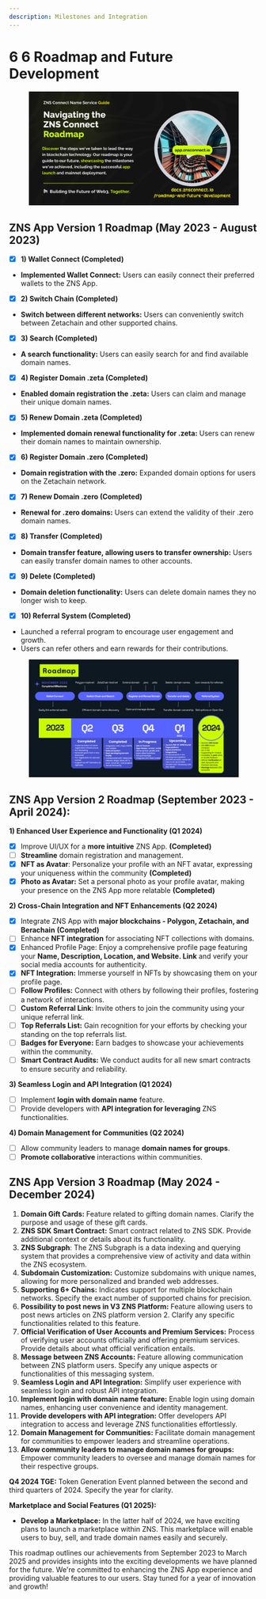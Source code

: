 ```yaml
---
description: Milestones and Integration
---
```


# 6️ 6 Roadmap and Future Development

<figure><img src=".gitbook/assets/Roadmap new.png" alt=""><figcaption></figcaption></figure>

## **ZNS App Version 1 Roadmap (May 2023 - August 2023)**

* [x] **1) Wallet Connect (Completed)**

<!---->

* **Implemented Wallet Connect:** Users can easily connect their preferred wallets to the ZNS App.

<!---->

* [x] **2) Switch Chain (Completed)**

<!---->

* **Switch between different networks:** Users can conveniently switch between Zetachain and other supported chains.

<!---->

* [x] **3) Search (Completed)**

<!---->

* **A search functionality:** Users can easily search for and find available domain names.

<!---->

* [x] **4) Register Domain .zeta (Completed)**

<!---->

* **Enabled domain registration the .zeta:** Users can claim and manage their unique domain names.

<!---->

* [x] **5) Renew Domain .zeta (Completed)**

<!---->

* **Implemented domain renewal functionality for .zeta:** Users can renew their domain names to maintain ownership.

<!---->

* [x] **6) Register Domain .zero (Completed)**

<!---->

* **Domain registration with the .zero:** Expanded domain options for users on the Zetachain network.

<!---->

* [x] **7) Renew Domain .zero (Completed)**

<!---->

* **Renewal for .zero domains:** Users can extend the validity of their .zero domain names.

<!---->

* [x] **8) Transfer (Completed)**

<!---->

* **Domain transfer feature, allowing users to transfer ownership:** Users can easily transfer domain names to other accounts.

<!---->

* [x] **9) Delete (Completed)**

<!---->

* **Domain deletion functionality:** Users can delete domain names they no longer wish to keep.

<!---->

* [x] **10) Referral System (Completed)**

<!---->

* Launched a referral program to encourage user engagement and growth.
* Users can refer others and earn rewards for their contributions.

<figure><img src=".gitbook/assets/Roadmap ZNS.png" alt=""><figcaption></figcaption></figure>

## **ZNS App Version 2 Roadmap (September 2023 - April 2024):**

**1) Enhanced User Experience and Functionality (Q1 2024)**

* [x] Improve UI/UX for a **more intuitive** ZNS App. **(Completed)**
* [ ] **Streamline** domain registration and management.
* [x] **NFT as Avatar**: Personalize your profile with an NFT avatar, expressing your uniqueness within the community  **(Completed)**
* [x] **Photo as Avatar:** Set a personal photo as your profile avatar, making your presence on the ZNS App more relatable  **(Completed)**

**2) Cross-Chain Integration and NFT Enhancements (Q2 2024)**

* [x] Integrate ZNS App with **major blockchains - Polygon, Zetachain, and Berachain** **(Completed)**
* [ ] Enhance **NFT integration** for associating NFT collections with domains.
* [x] Enhanced Profile Page: Enjoy a comprehensive profile page featuring your **Name, Description, Location, and Website. Link** and verify your social media accounts for authenticity.
* [x] **NFT Integration:** Immerse yourself in NFTs by showcasing them on your profile page.
* [ ] **Follow Profiles:** Connect with others by following their profiles, fostering a network of interactions.
* [ ] **Custom Referral Link**: Invite others to join the community using your unique referral link.
* [ ] **Top Referrals List:** Gain recognition for your efforts by checking your standing on the top referrals list.
* [ ] **Badges for Everyone:** Earn badges to showcase your achievements within the community.
* [ ] **Smart Contract Audits:** We conduct audits for all new smart contracts to ensure security and reliability.

**3) Seamless Login and API Integration (Q1 2024)**

* [ ] Implement **login with domain name** feature.
* [ ] Provide developers with **API integration for leveraging** ZNS functionalities.

**4) Domain Management for Communities (Q2 2024)**

* [ ] Allow community leaders to manage **domain names for groups**.
* [ ] **Promote collaborative** interactions within communities.

## **ZNS App Version 3 Roadmap (May  2024 - December 2024)**

1. **Domain Gift Cards:** Feature related to gifting domain names. Clarify the purpose and usage of these gift cards.
2. **ZNS SDK Smart Contract:** Smart contract related to ZNS SDK. Provide additional context or details about its functionality.
3. **ZNS Subgraph**: The ZNS Subgraph is a data indexing and querying system that provides a comprehensive view of activity and data within the ZNS ecosystem.
4. **Subdomain Customization:** Customize subdomains with unique names, allowing for more personalized and branded web addresses.
5. **Supporting 6+ Chains:** Indicates support for multiple blockchain networks. Specify the exact number of supported chains for precision.
6. **Possibility to post news in V3 ZNS Platform:** Feature allowing users to post news articles on ZNS platform version 2. Clarify any specific functionalities related to this feature.
7. **Official Verification of User Accounts and Premium Services:** Process of verifying user accounts officially and offering premium services. Provide details about what official verification entails.
8. **Message between ZNS Accounts:** Feature allowing communication between ZNS platform users. Specify any unique aspects or functionalities of this messaging system.
9. **Seamless Login and API Integration:** Simplify user experience with seamless login and robust API integration.
10. **Implement login with domain name feature:** Enable login using domain names, enhancing user convenience and identity management.
11. **Provide developers with API integration:** Offer developers API integration to access and leverage ZNS functionalities effortlessly.
12. **Domain Management for Communities:** Facilitate domain management for communities to empower leaders and streamline operations.
13. **Allow community leaders to manage domain names for groups:** Empower community leaders to oversee and manage domain names for their respective groups.



**Q4 2024 TGE:** Token Generation Event planned between the second and third quarters of 2024. Specify the year for clarity.



**Marketplace and Social Features (Q1 2025):**

* **Develop a Marketplace:** In the latter half of 2024, we have exciting plans to launch a marketplace within ZNS. This marketplace will enable users to buy, sell, and trade domain names easily and securely.

This roadmap outlines our achievements from September 2023 to March 2025 and provides insights into the exciting developments we have planned for the future. We're committed to enhancing the ZNS App experience and providing valuable features to our users. Stay tuned for a year of innovation and growth!
